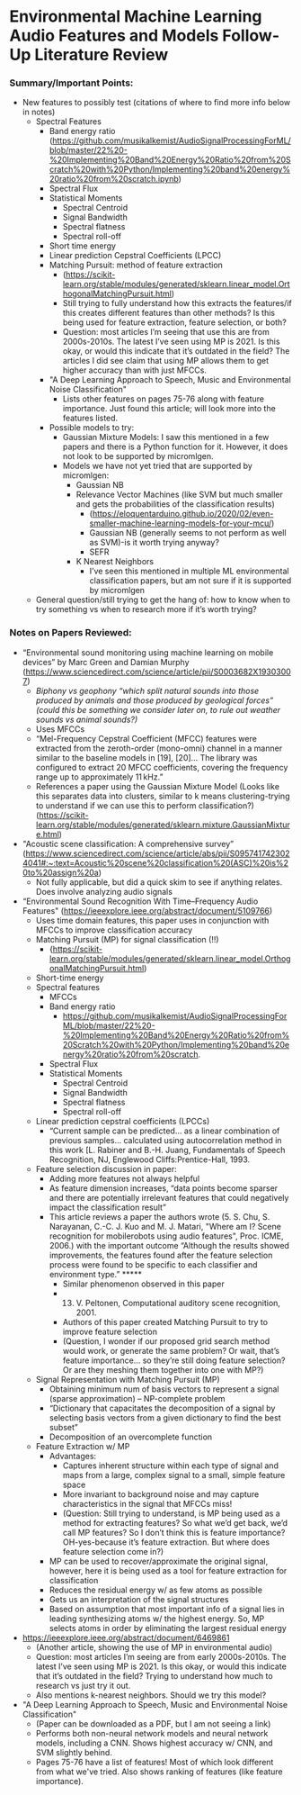 # Environmental Machine Learning Audio Features and Models Follow-Up Literature Review
### Summary/Important Points: 
- New features to possibly test (citations of where to find more info below in notes)
    - Spectral Features
      - Band energy ratio (https://github.com/musikalkemist/AudioSignalProcessingForML/blob/master/22%20-%20Implementing%20Band%20Energy%20Ratio%20from%20Scratch%20with%20Python/Implementing%20band%20energy%20ratio%20from%20scratch.ipynb)
      - Spectral Flux
      - Statistical Moments
        - Spectral Centroid
        - Signal Bandwidth
        - Spectral flatness
        - Spectral roll-off
      - Short time energy
      - Linear prediction Cepstral Coefficients (LPCC)
      - Matching Pursuit: method of feature extraction
        - (https://scikit-learn.org/stable/modules/generated/sklearn.linear_model.OrthogonalMatchingPursuit.html)
        - Still trying to fully understand how this extracts the features/if this creates different features than other methods? Is this being used for feature extraction, feature selection, or both?
        - Question: most articles I’m seeing that use this are from 2000s-2010s. The latest I’ve seen using MP is 2021. Is this okay, or would this indicate that it’s outdated in the field? The articles I did see claim that using MP allows them to get higher accuracy than with just MFCCs.
      - "A Deep Learning Approach to Speech, Music and Environmental Noise Classification"
        - Lists other features on pages 75-76 along with feature importance. Just found this article; will look more into the features listed.
      - Possible models to try:
        - Gaussian Mixture Models: I saw this mentioned in a few papers and there is a Python function for it. However, it does not look to be supported by micromlgen.
        - Models we have not yet tried that are supported by micromlgen:
          - Gaussian NB
          - Relevance Vector Machines (like SVM but much smaller and gets the probabilities of the classification results)
            - (https://eloquentarduino.github.io/2020/02/even-smaller-machine-learning-models-for-your-mcu/)
            - Gaussian NB (generally seems to not perform as well as SVM)-is it worth trying anyway?
            - SEFR
          - K Nearest Neighbors
            - I’ve seen this mentioned in multiple ML environmental classification papers, but am not sure if it is supported by micromlgen
  - General question/still trying to get the hang of: how to know when to try something vs when to research more if it’s worth trying?

### Notes on Papers Reviewed:
  - “Environmental sound monitoring using machine learning on mobile devices” by Marc Green and Damian Murphy (https://www.sciencedirect.com/science/article/pii/S0003682X19303007)
    - *Biphony vs geophony “which split natural sounds into those produced by animals and those produced by geological forces” (could this be something we consider later on, to rule out weather sounds vs animal sounds?)*
    - Uses MFCCs
    - “Mel-Frequency Cepstral Coefficient (MFCC) features were extracted from the zeroth-order (mono-omni) channel in a manner similar to the baseline models in [19], [20]… The library was configured to extract 20 MFCC coefficients, covering the frequency range up to approximately 11 kHz.”
    - References a paper using the Gaussian Mixture Model (Looks like this  separates data into clusters, similar to k means clustering-trying to understand if we can use this to perform classification?) (https://scikit-learn.org/stable/modules/generated/sklearn.mixture.GaussianMixture.html)
  - "Acoustic scene classification: A comprehensive survey” (https://www.sciencedirect.com/science/article/abs/pii/S0957417423024041#:~:text=Acoustic%20scene%20classification%20(ASC)%20is%20to%20assign%20a)
    - Not fully applicable, but did a quick skim to see if anything relates. Does involve analyzing audio signals
  - “Environmental Sound Recognition With Time–Frequency Audio Features" (https://ieeexplore.ieee.org/abstract/document/5109766)
    - Uses time domain features, this paper uses in conjunction with MFCCs to improve classification accuracy
    - Matching Pursuit (MP) for signal classification (!!)
      - {https://scikit-learn.org/stable/modules/generated/sklearn.linear_model.OrthogonalMatchingPursuit.html)
    - Short-time energy
    - Spectral features
      - MFCCs
      - Band energy ratio
        - https://github.com/musikalkemist/AudioSignalProcessingForML/blob/master/22%20-%20Implementing%20Band%20Energy%20Ratio%20from%20Scratch%20with%20Python/Implementing%20band%20energy%20ratio%20from%20scratch.
      - Spectral Flux
      - Statistical Moments
        - Spectral Centroid
        - Signal Bandwidth
        - Spectral flatness
        - Spectral roll-off
    - Linear prediction cepstral coefficients (LPCCs)
      - “Current sample can be predicted… as a linear combination of previous samples… calculated using autocorrelation method in this work [L. Rabiner and B.-H. Juang, Fundamentals of Speech Recognition, NJ, Englewood Cliffs:Prentice-Hall, 1993.
    - Feature selection discussion in paper:
      - Adding more features not always helpful
      - As feature dimension increases, “data points become sparser and there are potentially irrelevant features that could negatively impact the classification result”
      - This article reviews a paper the authors wrote (5. S. Chu, S. Narayanan, C.-C. J. Kuo and M. J. Matari, "Where am I? Scene recognition for mobilerobots using audio features", Proc. ICME, 2006.) with the important outcome “Although the results showed improvements, the features found after the feature selection process were found to be specific to each classifier and environment type.” *****
        - Similar phenomenon observed in this paper 
        - 13. V. Peltonen, Computational auditory scene recognition, 2001.
        - Authors of this paper created Matching Pursuit to try to improve feature selection
        - (Question, I wonder if our proposed grid search method would work, or generate the same problem? Or wait, that’s feature importance… so they’re still doing feature selection? Or are they meshing them together into one with MP?)
    - Signal Representation with Matching Pursuit (MP)
      - Obtaining minimum num of basis vectors to represent a signal (sparse approximation) – NP-complete problem
      - “Dictionary that capacitates the decomposition of a signal by selecting basis vectors from a given dictionary to find the best subset”
      - Decomposition of an overcomplete function
    - Feature Extraction w/ MP
      - Advantages:
        - Captures inherent structure within each type of signal and maps from a large, complex signal to a small, simple feature space
        - More invariant to background noise and may capture characteristics in the signal that MFCCs miss!
        - (Question: Still trying to understand, is MP being used as a method for extracting features? So what we’d get back, we’d call MP features? So I don’t think this is feature importance? OH-yes-because it’s feature extraction. But where does feature selection come in?)
      - MP can be used to recover/approximate the original signal, however, here it is being used as a tool for feature extraction for classification
      - Reduces the residual energy w/ as few atoms as possible
      - Gets us an interpretation of the signal structures
      - Based on assumption that most important info of a signal lies in leading synthesizing atoms w/ the highest energy. So, MP selects atoms in order by eliminating the largest residual energy
- https://ieeexplore.ieee.org/abstract/document/6469861
  - (Another article, showing the use of MP in environmental audio)
  - Question: most articles I’m seeing are from early 2000s-2010s. The latest I’ve seen using MP is 2021. Is this okay, or would this indicate that it’s outdated in the field? Trying to understand how much to research vs just try it out.
  - Also mentions k-nearest neighbors. Should we try this model?
- "A Deep Learning Approach to Speech, Music and Environmental Noise Classification"
  - (Paper can be downloaded as a PDF, but I am not seeing a link)
  - Performs both non-neural network models and neural network models, including a CNN. Shows highest accuracy w/ CNN, and SVM slightly behind.
  - Pages 75-76 have a list of features! Most of which look different from what we've tried. Also shows ranking of features (like feature importance).









